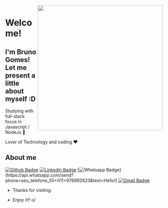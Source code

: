 <img align="right" width="400" height="400" src="https://media.giphy.com/media/p4NLw3I4U0idi/giphy.gif">

# Welcome!

## I'm Bruno Gomes! Let me present a little about myself :D

Studying with full-stack focus in Javascript / NodeJs :robot:

Lover of Technology and coding :heart:

## About me 
[![Github Badge](https://img.shields.io/badge/-Github-000?style=flat-square&logo=Github&logoColor=white&link=link_do_seu_perfil_no_github)](https://github.com/bruno2026)
[![Linkedin Badge](https://img.shields.io/badge/-LinkedIn-blue?style=flat-square&logo=Linkedin&logoColor=white&link=link_do_seu_perfil_no_linkedin)](https://www.linkedin.com/in/bruno-gomes-216564ba/)
[![Whatsapp Badge](https://img.shields.io/badge/-Whatsapp-4CA143?style=flat-square&labelColor=4CA143&logo=whatsapp&logoColor=white&link=https://api.whatsapp.com/send?phone=seu_telefone_55+DDD+número_de_telefone&text=Hello!)](https://api.whatsapp.com/send?phone=seu_telefone_55+011+976992623&text=Hello!)
[![Gmail Badge](https://img.shields.io/badge/-Gmail-c14438?style=flat-square&logo=Gmail&logoColor=white&link=mailto:seu_email)](mailto:brunoo.gomes11@gmail.com)

- Thanks for visiting. 

- Enjoy it!! o/
